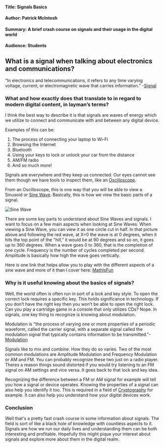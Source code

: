 #### Title: Signals Basics
#### Author: Patrick McIntosh
#### Summary: A brief crash course on signals and their usage in the digital world
#### Audience: Students


<p></p>
<p></p>

## What is a signal when talking about electronics and communications?
“In electronics and telecommunications, it refers to any time varying voltage, current, or electromagnetic wave that carries information.”
-[Signal](https://en.wikipedia.org/wiki/Signal)

### What and how exactly does that translate to in regard to modern digital content, in layman’s terms?
I think the best way to describe it is that signals are waves of energy which we utilize to connect and communicate with and between any digital device.

Examples of this can be:

1. The process of connecting your laptop to Wi-Fi
2.	Browsing the Internet
3.	Bluetooth
4.	Using your keys to lock or unlock your car from the distance
5.	AM/FM radio
6.	And so much more!

Signals are everywhere and they keep us connected. Our eyes cannot see them though we have tools to inspect them, like an [Oscilloscope](https://en.wikipedia.org/wiki/Oscilloscope#:~:text=An%20oscilloscope%2C%20previously%20called%20an,usually%20as%20a%20calibrated%20two%2D).

From an Oscilloscope, this is one way that you will be able to view a Sinusoid or [Sine Wave](https://en.wikipedia.org/wiki/Sine_wave). Basically, this is how we view the basic parts of a signal.

![Sine Wave](https://upload.wikimedia.org/wikipedia/commons/d/d2/Sine_and_Cosine.svg)

There are some key parts to understand about Sine Waves and signals. I want to focus on a few main aspects when looking at Sine Waves. When viewing a Sine Wave, you can view it as one circle cut in half. In that picture above and following the red wave, at X=0 the wave is at 0 degrees, when it hits the top point of the "hill," it would be at 90 degrees and so on, it goes up to 360 degrees. When a wave goes 0 to 360, that is the completion of one cycle. Frequency is the number of cycles completed per second. Amplitude is basically how high the wave goes vertically.

Here is one link that helps allow you to play with the different aspects of a sine wave and more of it than I cover here: [MathIsFun](https://www.mathsisfun.com/algebra/amplitude-period-frequency-phase-shift.html)

### Why is it useful knowing about the basics of signals?

Well, the world often is often run in sort of a lock and key style. To open the correct lock requires a specific key. This holds significance in technology. If you don’t have the right key then you won’t be able to open the right lock. Can you play a cartridge game in a console that only utilizes CDs? Nope. In signals, one key thing to recognize is knowing about modulation.

Modulation is "the process of varying one or more properties of a periodic waveform, called the carrier signal, with a separate signal called the modulation signal that typically contains information to be transmitted."-[Modulation](https://en.wikipedia.org/wiki/Modulation)

Signals like to mix and combine. How they do so varies. Two of the most common modulations are Amplitude Modulation and Frequency Modulation or AM and FM.
You can probably recognize these two just on a radio player. Theres a reason things sound distorted if you would try listening to an FM signal on AM settings and vice versa. It goes back to that lock and key idea.

Recognizing the difference between a FM or AM signal for example will tell you how a signal or device operates. Knowing the properties of a signal can also help you identify it too. This is required in a field of [Cryptography](https://en.wikipedia.org/wiki/Cryptography) for example. It can also help you understand how your digital devices work.

### Conclusion

Well that's a pretty fast crash course in some information about signals. The field is sort of like a black hole of knowledge with countless aspects to it. Signals are how we run our daily lives and understanding them can be both interesting and profitable. Hopefully this might pique your interest about signals and explore more about them in the digital realm.
